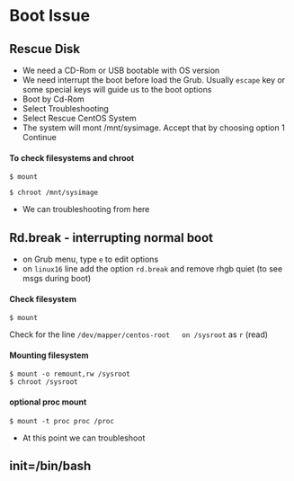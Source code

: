 # Boot Issue

## Rescue Disk

- We need a CD-Rom or USB bootable with OS version
- We need interrupt the boot before load the Grub. Usually `escape` key or some special keys will guide us to the boot options
- Boot by Cd-Rom
- Select Troubleshooting
- Select Rescue CentOS System
- The system will mont /mnt/sysimage. Accept that by choosing option 1 Continue

#### To check filesystems and chroot
`$ mount` 


```
$ chroot /mnt/sysimage
```

- We can troubleshooting from here

## Rd.break - interrupting normal boot

- on Grub menu, type `e` to edit options
- on `linux16` line add the option `rd.break` and remove rhgb quiet (to see msgs during boot)

#### Check filesystem

```
$ mount
``` 

Check for the line 
`/dev/mapper/centos-root   on /sysroot`
as `r` (read)

#### Mounting filesystem

```
$ mount -o remount,rw /sysroot
$ chroot /sysroot
```

#### optional proc mount 

```
$ mount -t proc proc /proc
```

- At this point we can troubleshoot

## init=/bin/bash



